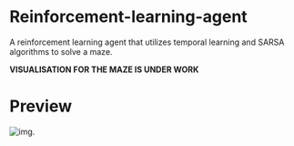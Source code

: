 # Reinforcement-learning-agent
A reinforcement learning agent that utilizes temporal learning and SARSA algorithms to solve a maze.  

**VISUALISATION FOR THE MAZE IS UNDER WORK**

# Preview
![img](https://github.com/ali207715/Reinforcement-learning-agent/blob/main/1.PNG).
